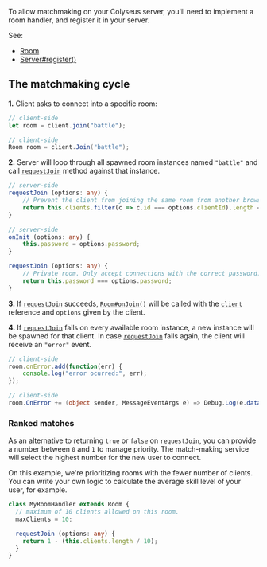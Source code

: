To allow matchmaking on your Colyseus server, you'll need to implement a room handler, and register it in your server.

See:

- [Room](api-room)
- [Server#register()](api-server/#register-name-string-handler-room-options-any)

## The matchmaking cycle

**1.** Client asks to connect into a specific room:

```typescript fct_label="TypeScript"
// client-side
let room = client.join("battle");
```

```csharp fct_label="C#"
// client-side
Room room = client.Join("battle");
```

**2.** Server will loop through all spawned room instances named `"battle"` and call [`requestJoin`][requestJoin] method against that instance.

```typescript fct_label="Example 1"
// server-side
requestJoin (options: any) {
    // Prevent the client from joining the same room from another browser tab
    return this.clients.filter(c => c.id === options.clientId).length === 0;
}
```

```typescript fct_label="Example 2"
// server-side
onInit (options: any) {
    this.password = options.password;
}

requestJoin (options: any) {
    // Private room. Only accept connections with the correct password.
    return this.password === options.password;
}
```

**3.** If [`requestJoin`][requestJoin] succeeds, [`Room#onJoin()`](api-room/#onjoin-client) will be called with the [`client`](api-client) reference and `options` given by the client.

**4.** If [`requestJoin`][requestJoin] fails on every available room instance, a new instance will be spawned for that client. In case [`requestJoin`][requestJoin] fails again, the client will receive an `"error"` event.

```typescript fct_label="TypeScript"
// client-side
room.onError.add(function(err) {
    console.log("error ocurred:", err);
});
```

```csharp fct_label="C#"
// client-side
room.OnError += (object sender, MessageEventArgs e) => Debug.Log(e.data);
```

### Ranked matches

As an alternative to returning `true` or `false` on `requestJoin`, you can provide a number between `0` and `1` to manage priority. The match-making service will select the highest number for the new user to connect.

On this example, we're prioritizing rooms with the fewer number of clients. You can write your own logic to calculate the average skill level of your user, for example.

```typescript
class MyRoomHandler extends Room {
  // maximum of 10 clients allowed on this room.
  maxClients = 10;

  requestJoin (options: any) {
    return 1 - (this.clients.length / 10);
  }
}
```

[requestJoin]: api-room/#requestjoin-options
